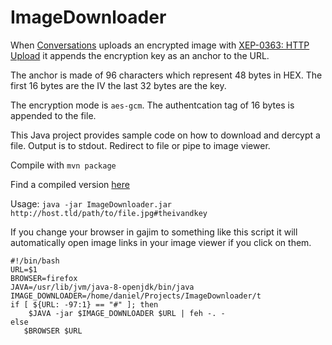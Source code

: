 # ImageDownloader
When [Conversations](https://conversations.im) uploads an encrypted image with [XEP-0363: HTTP Upload](http://xmpp.org/extensions/xep-0363.html) it appends the encryption key as an anchor to the URL.

The anchor is made of 96 characters which represent 48 bytes in HEX. The first 16 bytes are the IV the last 32 bytes are the key.

The encryption mode is ```aes-gcm```. The authentcation tag of 16 bytes is appended to the file.

This Java project provides sample code on how to download and dercypt a file. Output is to stdout. Redirect to file or pipe to image viewer.

Compile with ```mvn package```

Find a compiled version [here](https://gultsch.de/ImageDownloader-0.1.jar)

Usage: ```java -jar ImageDownloader.jar http://host.tld/path/to/file.jpg#theivandkey```

If you change your browser in gajim to something like this script it will automatically open image links in your image viewer if you click on them.
```
#!/bin/bash
URL=$1
BROWSER=firefox
JAVA=/usr/lib/jvm/java-8-openjdk/bin/java
IMAGE_DOWNLOADER=/home/daniel/Projects/ImageDownloader/t
if [ ${URL: -97:1} == "#" ]; then
	$JAVA -jar $IMAGE_DOWNLOADER $URL | feh -. -
else
   $BROWSER $URL
```
